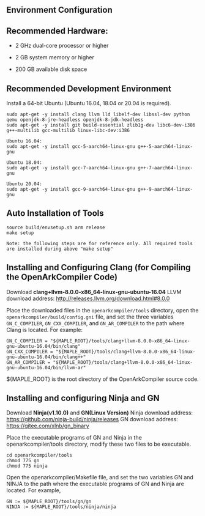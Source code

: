 ## Environment Configuration

## Recommended Hardware:

- 2 GHz dual-core processor or higher

- 2 GB system memory or higher

- 200 GB available disk space

## Recommended Development Environment

Install a 64-bit Ubuntu (Ubuntu 16.04, 18.04 or 20.04 is required).


```
sudo apt-get -y install clang llvm lld libelf-dev libssl-dev python qemu openjdk-8-jre-headless openjdk-8-jdk-headless
sudo apt-get -y install git build-essential zlib1g-dev libc6-dev-i386 g++-multilib gcc-multilib linux-libc-dev:i386

Ubuntu 16.04:
sudo apt-get -y install gcc-5-aarch64-linux-gnu g++-5-aarch64-linux-gnu

Ubuntu 18.04:
sudo apt-get -y install gcc-7-aarch64-linux-gnu g++-7-aarch64-linux-gnu

Ubuntu 20.04:
sudo apt-get -y install gcc-9-aarch64-linux-gnu g++-9-aarch64-linux-gnu
```

## Auto Installation of Tools
```
source build/envsetup.sh arm release
make setup

Note: the following steps are for reference only. All required tools are installed during above "make setup"
```

## Installing and Configuring Clang (for Compiling the OpenArkCompiler Code)

Download **clang+llvm-8.0.0-x86_64-linux-gnu-ubuntu-16.04**
LLVM download address: http://releases.llvm.org/download.html#8.0.0

Place the downloaded files in the `openarkcompiler/tools` directory, open the `openarkcompiler/build/config.gni` file, and set the three variables `GN_C_COMPILER`, `GN_CXX_COMPILER`, and `GN_AR_COMPILER` to the path where Clang is located. For example:

```
GN_C_COMPILER = "${MAPLE_ROOT}/tools/clang+llvm-8.0.0-x86_64-linux-gnu-ubuntu-16.04/bin/clang"
GN_CXX_COMPILER = "${MAPLE_ROOT}/tools/clang+llvm-8.0.0-x86_64-linux-gnu-ubuntu-16.04/bin/clang++"
GN_AR_COMPILER = "${MAPLE_ROOT}/tools/clang+llvm-8.0.0-x86_64-linux-gnu-ubuntu-16.04/bin/llvm-ar"
```

${MAPLE_ROOT} is the root directory of the OpenArkCompiler source code.

## Installing and configuring Ninja and GN

Download **Ninja(v1.10.0)** and **GN(Linux Version)**
Ninja download address: https://github.com/ninja-build/ninja/releases
GN download address: https://gitee.com/xlnb/gn_binary

Place the executable programs of GN and Ninja in the openarkcompiler/tools directory, modify these two files to be executable.

```
cd openarkcompiler/tools
chmod 775 gn
chmod 775 ninja
```

Open the openarkcompiler/Makefile file, and set the two variables GN and NINJA to the path where the executable programs of GN and Ninja are located. For example,

```
GN := ${MAPLE_ROOT}/tools/gn/gn
NINJA := ${MAPLE_ROOT}/tools/ninja/ninja
```

